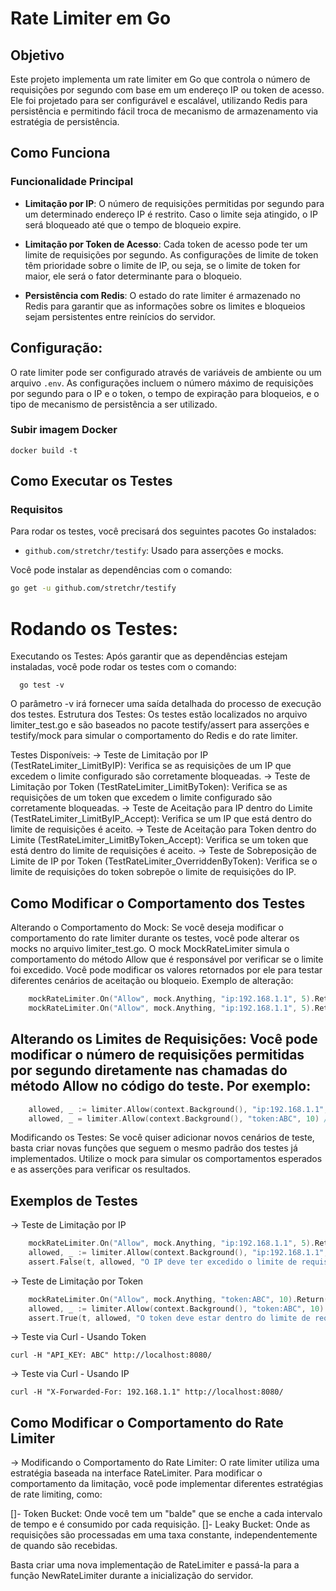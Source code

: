 # Rate Limiter em Go

## Objetivo
Este projeto implementa um rate limiter em Go que controla o número de requisições por segundo com base em um endereço IP ou token de acesso. Ele foi projetado para ser configurável e escalável, utilizando Redis para persistência e permitindo fácil troca de mecanismo de armazenamento via estratégia de persistência.

## Como Funciona
### Funcionalidade Principal
- **Limitação por IP**: O número de requisições permitidas por segundo para um determinado endereço IP é restrito. Caso o limite seja atingido, o IP será bloqueado até que o tempo de bloqueio expire.  
- **Limitação por Token de Acesso**: Cada token de acesso pode ter um limite de requisições por segundo. As configurações de limite de token têm prioridade sobre o limite de IP, ou seja, se o limite de token for maior, ele será o fator determinante para o bloqueio.

- **Persistência com Redis**: O estado do rate limiter é armazenado no Redis para garantir que as informações sobre os limites e bloqueios sejam persistentes entre reinícios do servidor.

## Configuração: 
O rate limiter pode ser configurado através de variáveis de ambiente ou um arquivo `.env`. 
As configurações incluem o número máximo de requisições por segundo para o IP e o token, o tempo de expiração para bloqueios, e o tipo de mecanismo de persistência a ser utilizado.

### Subir imagem Docker
```batch
docker build -t
```
## Como Executar os Testes
### Requisitos

Para rodar os testes, você precisará dos seguintes pacotes Go instalados:

- `github.com/stretchr/testify`: Usado para asserções e mocks.

Você pode instalar as dependências com o comando:

```bash
go get -u github.com/stretchr/testify
```
# Rodando os Testes:
  Executando os Testes: Após garantir que as dependências estejam instaladas, você pode rodar os testes com o comando:

```batch
  go test -v
```
 O parâmetro -v irá fornecer uma saída detalhada do processo de execução dos testes.
 Estrutura dos Testes: Os testes estão localizados no arquivo limiter_test.go e são baseados no pacote testify/assert para asserções e testify/mock para simular o comportamento do Redis e do rate limiter.

Testes Disponíveis:
    -> Teste de Limitação por IP (TestRateLimiter_LimitByIP): Verifica se as requisições de um IP que excedem o limite configurado são corretamente bloqueadas.
    -> Teste de Limitação por Token (TestRateLimiter_LimitByToken): Verifica se as requisições de um token que excedem o limite configurado são corretamente bloqueadas.
    -> Teste de Aceitação para IP dentro do Limite (TestRateLimiter_LimitByIP_Accept): Verifica se um IP que está dentro do limite de requisições é aceito.
    -> Teste de Aceitação para Token dentro do Limite (TestRateLimiter_LimitByToken_Accept): Verifica se um token que está dentro do limite de requisições é aceito.
    -> Teste de Sobreposição de Limite de IP por Token (TestRateLimiter_OverriddenByToken): Verifica se o limite de requisições do token sobrepõe o limite de requisições do IP.

## Como Modificar o Comportamento dos Testes

 Alterando o Comportamento do Mock: Se você deseja modificar o comportamento do rate limiter durante os testes, você pode alterar os mocks no arquivo limiter_test.go. O mock MockRateLimiter simula o comportamento do método Allow que é responsável por verificar se o limite foi excedido. Você pode modificar os valores retornados por ele para testar diferentes cenários de aceitação ou bloqueio.
 Exemplo de alteração:

```go 
    mockRateLimiter.On("Allow", mock.Anything, "ip:192.168.1.1", 5).Return(true, time.Duration(0)) // Permitir requisição
    mockRateLimiter.On("Allow", mock.Anything, "ip:192.168.1.1", 5).Return(false, time.Minute)     //  Bloquear requisição
```
## Alterando os Limites de Requisições: Você pode modificar o número de requisições permitidas por segundo diretamente nas chamadas do método Allow no código do teste. Por exemplo:

```go
    allowed, _ := limiter.Allow(context.Background(), "ip:192.168.1.1", 5) // Limite de 5 requisições por segundo
    allowed, _ = limiter.Allow(context.Background(), "token:ABC", 10) // Limite de 10 requisições por segundo
```
Modificando os Testes: Se você quiser adicionar novos cenários de teste, basta criar novas funções que seguem o mesmo padrão dos testes já implementados. Utilize o mock para simular os comportamentos esperados e as asserções para verificar os resultados.

## Exemplos de Testes

-> Teste de Limitação por IP
```go
    mockRateLimiter.On("Allow", mock.Anything, "ip:192.168.1.1", 5).Return(false, time.Minute)
    allowed, _ := limiter.Allow(context.Background(), "ip:192.168.1.1", 5)
    assert.False(t, allowed, "O IP deve ter excedido o limite de requisições")
```
-> Teste de Limitação por Token
```go
    mockRateLimiter.On("Allow", mock.Anything, "token:ABC", 10).Return(true, time.Duration(0))
    allowed, _ := limiter.Allow(context.Background(), "token:ABC", 10)
    assert.True(t, allowed, "O token deve estar dentro do limite de requisições")
```
-> Teste via Curl - Usando Token
```batch
curl -H "API_KEY: ABC" http://localhost:8080/
```
-> Teste via Curl - Usando IP
```batch
curl -H "X-Forwarded-For: 192.168.1.1" http://localhost:8080/
```
## Como Modificar o Comportamento do Rate Limiter
 -> Modificando o Comportamento do Rate Limiter:
O rate limiter utiliza uma estratégia baseada na interface RateLimiter. Para modificar o comportamento da limitação, você pode implementar diferentes estratégias de rate limiting, como:
    
   []- Token Bucket: Onde você tem um "balde" que se enche a cada intervalo de tempo e é consumido por cada requisição.
   []- Leaky Bucket: Onde as requisições são processadas em uma taxa constante, independentemente de quando são recebidas.

Basta criar uma nova implementação de RateLimiter e passá-la para a função NewRateLimiter durante a inicialização do servidor.

